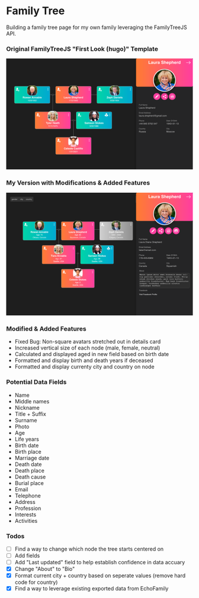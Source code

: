 # Family Tree

Building a family tree page for my own family leveraging the FamilyTreeJS API.

### Original FamilyTreeJS "First Look (hugo)" Template

![App Screenshot](/public/FirstLook-Template.png)

### My Version with Modifications & Added Features

![App Screenshot](/public/230424-CurrentVersion.png)

### Modified & Added Features

<ul>
  <li>Fixed Bug: Non-square avatars stretched out in details card</li>
  <li>Increased vertical size of each node (male, female, neutral)</li>
  <li>Calculated and displayed aged in new field based on birth date</li>
  <li>Formatted and display birth and death years if deceased</li>
  <li>Formatted and display currenty city and country on node</li>
</ul>

### Potential Data Fields

- Name
- Middle names
- Nickname
- Title + Suffix
- Surname
- Photo
- Age
- Life years
- Birth date
- Birth place
- Marriage date
- Death date
- Death place
- Death cause
- Burial place
- Email
- Telephone
- Address
- Profession
- Interests
- Activities

### Todos

- [ ] Find a way to change which node the tree starts centered on
- [ ] Add fields
- [ ] Add "Last updated" field to help establish confidence in data accuary
- [x] Change "About" to "Bio"
- [x] Format current city + country based on seperate values (remove hard code for country)
- [x] Find a way to leverage existing exported data from EchoFamily
